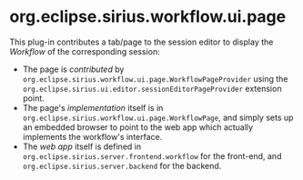 # org.eclipse.sirius.workflow.ui.page

This plug-in contributes a tab/page to the session editor to display the _Workflow_ of the corresponding session:
* The page is _contributed_ by `org.eclipse.sirius.workflow.ui.page.WorkflowPageProvider` using the `org.eclipse.sirius.ui.editor.sessionEditorPageProvider` extension point.
* The page's _implementation_ itself is in `org.eclipse.sirius.workflow.ui.page.WorkflowPage`, and simply sets up an embedded browser to point to the web app which actually implements the workflow's interface.
* The _web app_ itself is defined in `org.eclipse.sirius.server.frontend.workflow` for the front-end, and `org.eclipse.sirius.server.backend` for the backend.
